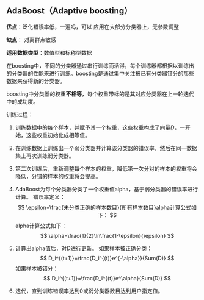 ## AdaBoost（Adaptive boosting）

**优点**：泛化错误率低，一遍吗，可以 应用在大部分分类器上，无参数调整

**缺点**： 对离群点敏感

**适用数据类型**：数值型和标称型数据


在boosting中，不同的分类器通过串行训练而活得，每个训练器都根据以训练出的分类器的性能来进行训练。boosting是通过集中关注被已有分类器错分的那些数据来获得新的分类器。

boosting中分类器的权重**不相等**，每个权重带标的是其对应分类器在上一轮迭代中的成功度。



训练过程：

1. 训练数据中的每个样本，并赋予其一个权重，这些权重构成了向量$D$，一开始，这些权重初始化成相等值。
2. 在训练数据上训练出一个弱分类器并计算该分类器的错误率，然后在同一数据集上再次训练弱分类器。
3. 第二次训练后，重新调整每个样本的权重，降低第一次分对的样本的权重将会降低，分错的样本的权重将会提高。
4. AdaBoost为每个分类器分类了一个权重值alpha，基于弱分类器的错误率进行计算。
    错误率定义：
    $$
    \epsilon=\frac{未分类正确的样本数目}{所有样本数目}alpha计算公式如下：
    $$
    alpha计算公式如下：
    $$
    \alpha=\frac{1}{2}\ln\frac{1-\epsilon}{\epsilon}
    $$

5. 计算出alpha值后，对$D$进行更新。
    如果样本被正确分类：
    $$
    D_i^{(t+1)}=\frac{D_i^{(t)}e^{-\alpha}}{Sum(D)}
    $$
    如果样本被错分：
    $$
    D_i^{(t+1)}=\frac{D_i^{(t)}e^\alpha}{Sum(D)}
    $$

6. 迭代，直到训练错误率达到0或弱分类器数目达到用户指定值。
